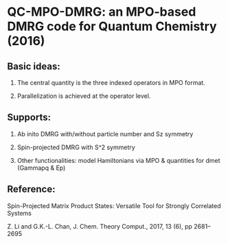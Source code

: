 # QC-MPO-DMRG: an MPO-based DMRG code for Quantum Chemistry (2016)

## Basic ideas:                                        

 1. The central quantity is the three indexed operators in MPO format.

 2. Parallelization is achieved at the operator level.

## Supports:
 
 1. Ab inito DMRG with/without particle number and Sz symmetry

 2. Spin-projected DMRG with S^2 symmetry

 3. Other functionalities: model Hamiltonians via MPO & quantities for dmet (Gammapq & Ep)

## Reference:

 Spin-Projected Matrix Product States: Versatile Tool for Strongly Correlated Systems
 
 Z. Li and G.K.-L. Chan, J. Chem. Theory Comput., 2017, 13 (6), pp 2681–2695


